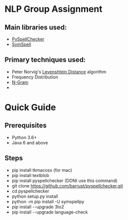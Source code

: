 # NLP Group Assignment

## Main libraries used:
* [PySpellChecker](https://github.com/barrust/pyspellchecker)
* [SymSpell]()

## Primary techniques used:
* Peter Norvig's [Levenshtein Distance](https://en.wikipedia.org/wiki/Levenshtein_distance) algorithm
* Frequency Distribution
* [N-Gram](https://en.wikipedia.org/wiki/N-gram)
* 

# Quick Guide

## Prerequisites
* Python 3.6+
* Java 6 and above


## Steps

* pip install tkmacosx (for mac)
* pip install textblob
* pip install pyspellchecker (DONt use this command)
* git clone https://github.com/barrust/pyspellchecker.git
* cd pyspellchecker
* python setup.py install
* python -m pip install -U symspellpy
* pip install --upgrade 3to2
* pip install --upgrade language-check